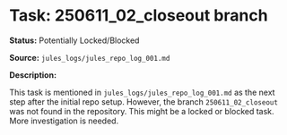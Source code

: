 # Task: 250611_02_closeout branch

**Status:** Potentially Locked/Blocked

**Source:** `jules_logs/jules_repo_log_001.md`

**Description:**

This task is mentioned in `jules_logs/jules_repo_log_001.md` as the next step after the initial repo setup. However, the branch `250611_02_closeout` was not found in the repository. This might be a locked or blocked task. More investigation is needed.

